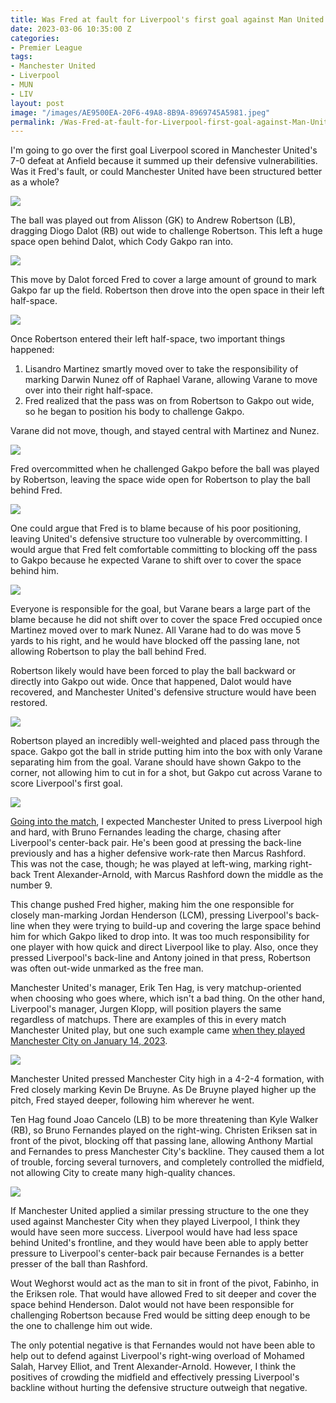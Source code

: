 ```yaml
---
title: Was Fred at fault for Liverpool's first goal against Man United
date: 2023-03-06 10:35:00 Z
categories:
- Premier League
tags:
- Manchester United
- Liverpool
- MUN
- LIV
layout: post
image: "/images/AE9500EA-20F6-49A8-8B9A-8969745A5981.jpeg"
permalink: /Was-Fred-at-fault-for-Liverpool-first-goal-against-Man-United
---
```


I'm going to go over the first goal Liverpool scored in Manchester United's 7-0 defeat at Anfield because it summed up their defensive vulnerabilities. Was it Fred's fault, or could Manchester United have been structured better as a whole?

![](/images/2EF8633E-B949-435A-A69A-D5C9D5D3F971.jpeg)

The ball was played out from Alisson (GK) to Andrew Robertson (LB), dragging Diogo Dalot (RB) out wide to challenge Robertson. This left a huge space open behind Dalot, which Cody Gakpo ran into.

![](/images/D63266A3-7DAC-4F3E-8CE9-6973C999B68B.jpeg)

This move by Dalot forced Fred to cover a large amount of ground to mark Gakpo far up the field. Robertson then drove into the open space in their left half-space. 

![](/images/A3B9F5DA-E44E-478A-BCF3-07E4284CF286.jpeg)

Once Robertson entered their left half-space, two important things happened:

1. Lisandro Martinez smartly moved over to take the responsibility of marking Darwin Nunez off of Raphael Varane, allowing Varane to move over into their right half-space.
2. Fred realized that the pass was on from Robertson to Gakpo out wide, so he began to position his body to challenge Gakpo.

Varane did not move, though, and stayed central with Martinez and Nunez.

![](/images/AE9500EA-20F6-49A8-8B9A-8969745A5981.jpeg)

Fred overcommitted when he challenged Gakpo before the ball was played by Robertson, leaving the space wide open for Robertson to play the ball behind Fred. 

![](/images/3BFC5158-7C2D-492C-ADE9-5BCCC8D65D96.jpeg)

One could argue that Fred is to blame because of his poor positioning, leaving United's defensive structure too vulnerable by overcommitting. I would argue that Fred felt comfortable committing to blocking off the pass to Gakpo because he expected Varane to shift over to cover the space behind him.

![](/images/2AEA7AAE-9BA6-47D6-BFCD-981063FA7AF6.jpeg)

Everyone is responsible for the goal, but Varane bears a large part of the blame because he did not shift over to cover the space Fred occupied once Martinez moved over to mark Nunez. All Varane had to do was move 5 yards to his right, and he would have blocked off the passing lane, not allowing Robertson to play the ball behind Fred.

Robertson likely would have been forced to play the ball backward or directly into Gakpo out wide. Once that happened, Dalot would have recovered, and Manchester United's defensive structure would have been restored.

![](/images/A65887F3-0C6E-4698-8C86-74ABCB240E7F.jpeg)

Robertson played an incredibly well-weighted and placed pass through the space. Gakpo got the ball in stride putting him into the box with only Varane separating him from the goal. Varane should have shown Gakpo to the corner, not allowing him to cut in for a shot, but Gakpo cut across Varane to score Liverpool's first goal. 

![](/images/93DE24BF-FCD6-434E-852D-F5FA7A0D26D4.jpeg)

[Going into the match](https://tacticsjournal.com/Match-Preview-Liverpool-vs-Man-United-05MAR2023/), I expected Manchester United to press Liverpool high and hard, with Bruno Fernandes leading the charge, chasing after Liverpool's center-back pair. He's been good at pressing the back-line previously and has a higher defensive work-rate then Marcus Rashford. This was not the case, though; he was played at left-wing, marking right-back Trent Alexander-Arnold, with Marcus Rashford down the middle as the number 9. 

This change pushed Fred higher, making him the one responsible for closely man-marking Jordan Henderson (LCM), pressing Liverpool's back-line when they were trying to build-up and covering the large space behind him for which Gakpo liked to drop into. It was too much responsibility for one player with how quick and direct Liverpool like to play. Also, once they pressed Liverpool's back-line and Antony joined in that press, Robertson was often out-wide unmarked as the free man. 

Manchester United's manager, Erik Ten Hag, is very matchup-oriented when choosing who goes where, which isn't a bad thing. On the other hand, Liverpool's manager, Jurgen Klopp, will position players the same regardless of matchups. There are examples of this in every match Manchester United play, but one such example came [when they played Manchester City on January 14, 2023](https://tacticsjournal.com/Man-City-2-3-with-inverted-lb-or-rb-leaves-them-too-vulnerable/).  

![](/images/C681952B-B862-4DE5-ABA8-8A6992EE9ACB.jpeg)

Manchester United pressed Manchester City high in a 4-2-4 formation, with Fred closely marking Kevin De Bruyne. As De Bruyne played higher up the pitch, Fred stayed deeper, following him wherever he went.

Ten Hag found Joao Cancelo (LB) to be more threatening than Kyle Walker (RB), so Bruno Fernandes played on the right-wing. Christen Eriksen sat in front of the pivot, blocking off that passing lane, allowing Anthony Martial and Fernandes to press Manchester City's backline. They caused them a lot of trouble, forcing several turnovers, and completely controlled the midfield, not allowing City to create many high-quality chances.

![](/images/DCD8A106-065F-44A6-9D42-2A5FD9495E74.jpeg) 

If Manchester United applied a similar pressing structure to the one they used against Manchester City when they played Liverpool, I think they would have seen more success. Liverpool would have had less space behind United's frontline, and they would have been able to apply better pressure to Liverpool's center-back pair because Fernandes is a better presser of the ball than Rashford.

Wout Weghorst would act as the man to sit in front of the pivot, Fabinho, in the Eriksen role. That would have allowed Fred to sit deeper and cover the space behind Henderson. Dalot would not have been responsible for challenging Robertson because Fred would be sitting deep enough to be the one to challenge him out wide. 

The only potential negative is that Fernandes would not have been able to help out to defend against Liverpool's right-wing overload of Mohamed Salah, Harvey Elliot, and Trent Alexander-Arnold. However, I think the positives of crowding the midfield and effectively pressing Liverpool's backline without hurting the defensive structure outweigh that negative.
